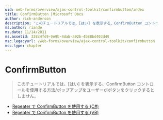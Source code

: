 ```yaml
---
uid: web-forms/overview/ajax-control-toolkit/confirmbutton/index
title: ConfirmButton |Microsoft Docs
author: rick-anderson
description: 'このチュートリアルでは、[はい] を表示する、ConfirmButton コントロールを使用する方法/ポップアップをユーザーがボタンをクリックするとしません。'
ms.author: riande
ms.date: 11/14/2011
ms.assetid: 338c4fd9-0e9b-4dab-a92b-4b88bd403d49
msc.legacyurl: /web-forms/overview/ajax-control-toolkit/confirmbutton
msc.type: chapter
---
```

<a name="confirmbutton"></a>ConfirmButton
====================
> このチュートリアルでは、[はい] を表示する、ConfirmButton コントロールを使用する方法/ポップアップをユーザーがボタンをクリックするとしません。


- [Repeater で ConfirmButton を使用する (C#)](using-a-confirmbutton-in-a-repeater-cs.md)
- [Repeater で ConfirmButton を使用する (VB)](using-a-confirmbutton-in-a-repeater-vb.md)
